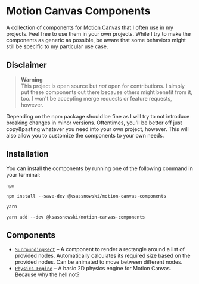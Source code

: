 # Motion Canvas Components

A collection of components for [Motion Canvas](https://motioncanvas.io) that I
often use in my projects. Feel free to use them in your own projects. While I
try to make the components as generic as possible, be aware that some behaviors
might still be specific to my particular use case.

## Disclaimer

> **Warning** <br> This project is open source but _not_ open for contributions.
> I simply put these components out there because others might benefit from it,
> too. I won't be accepting merge requests or feature requests, however.

Depending on the npm package should be fine as I will try to not introduce
breaking changes in minor versions. Oftentimes, you'll be better off just
copy&pasting whatever you need into your own project, however. This will also
allow you to customize the components to your own needs.

## Installation

You can install the components by running one of the following command in your
terminal:

`npm`

```
npm install --save-dev @ksassnowski/motion-canvas-components
```

`yarn`

```
yarn add --dev @ksassnowski/motion-canvas-components
```

## Components

- [`SurroundingRect`](/src/components/surrounding-rectangle) – A component to
  render a rectangle around a list of provided nodes. Automatically calculates
  its required size based on the provided nodes. Can be animated to move between
  different nodes.
- [`Physics Engine`](/src/components/physics) – A basic 2D physics engine for
  Motion Canvas. Because why the hell not?
